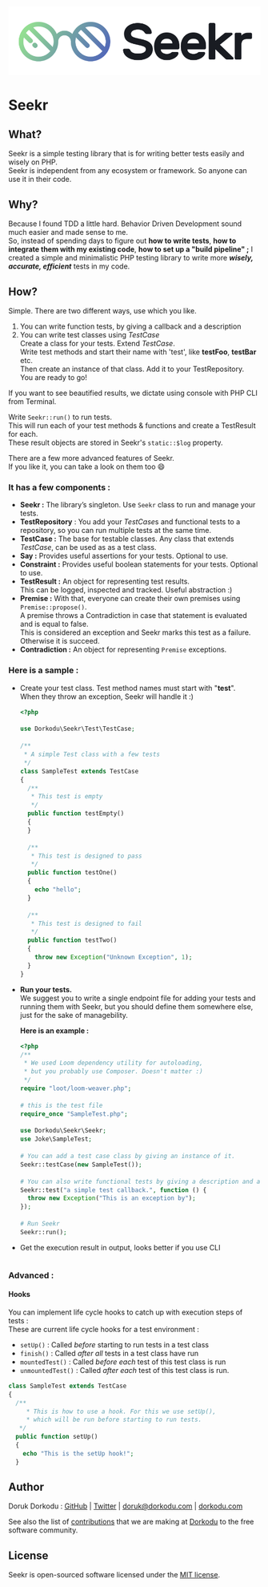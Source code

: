 ![Seekr Logo](assets/seekr-logo.png)

# Seekr

## What?

Seekr is a simple testing library that is for writing better tests easily and wisely on PHP. <br>Seekr is independent from any ecosystem or framework. So anyone can use it in their code.

## Why?

Because I found TDD a little hard. Behavior Driven Development sound much easier and made sense to me. <br>So, instead of spending days to figure out **how to write tests**, **how to integrate them with my existing code**, **how to set up a "build pipeline" ;** I created a simple and minimalistic PHP testing library to write more ***wisely, accurate, efficient*** tests in my code.

## How?

Simple. There are two different ways, use which you like.

1. You can write function tests, by giving a callback and a description
2. You can write test classes using *TestCase*<br>Create a class for your tests. Extend *TestCase*.<br>Write test methods and start their name with 'test', like **testFoo**, **testBar** etc.<br>Then create an instance of that class. Add it to your TestRepository.<br>You are ready to go!

If you want to see beautified results, we dictate using console with PHP CLI from Terminal.

Write  `Seekr::run()` to run tests. <br>This will run each of your test methods & functions and create a TestResult for each. <br>These result objects are stored in Seekr's `static::$log` property. <br>

There are a few more advanced features of Seekr. <br>If you like it, you can take a look on them too :smile:

### It has a few components :

- **Seekr :** The library’s singleton. Use `Seekr` class to run and manage your tests.
- **TestRepository** : You add your *TestCase*s and functional tests to a repository, so you can run multiple tests at the same time. 
- **TestCase :** The base for testable classes. Any class that extends *TestCase*, can be used as as a test class.
- **Say :** Provides useful assertions for your tests. Optional to use.
- **Constraint :** Provides useful boolean statements for your tests. Optional to use.
- **TestResult :** An object for representing test results. <br>This can be logged, inspected and tracked. Useful abstraction :)
- **Premise :** With that, everyone can create their own premises using `Premise::propose()`. <br>A premise throws a Contradiction in case that statement is evaluated and is equal to false.<br>This is considered an exception and Seekr marks this test as a failure. Otherwise it is succeed.
- **Contradiction :** An object for representing `Premise` exceptions.

### Here is a sample :

- Create your test class. Test method names must start with "**test**". <br>When they throw an exception, Seekr will handle it :)

  ```php
  <?php
    
  use Dorkodu\Seekr\Test\TestCase;
  
  /**
   * A simple Test class with a few tests
   */
  class SampleTest extends TestCase
  {
    /**
     * This test is empty
     */
    public function testEmpty()
    {
    }
  
    /**
     * This test is designed to pass
     */
    public function testOne()
    {
      echo "hello";
    }
  
    /**
     * This test is designed to fail
     */
    public function testTwo()
    {
      throw new Exception("Unknown Exception", 1);
    }
  }
  
  ```
  
- **Run your tests.**<br>We suggest you to write a single endpoint file for adding your tests and running them with Seekr, but you should define them somewhere else, just for the sake of managebility. 

  **Here is an example :**

  ```php
  <?php
  /**
   * We used Loom dependency utility for autoloading, 
   * but you probably use Composer. Doesn't matter :)
   */ 
  require "loot/loom-weaver.php";
  
  # this is the test file
  require_once "SampleTest.php";
  
  use Dorkodu\Seekr\Seekr;
  use Joke\SampleTest;
  
  # You can add a test case class by giving an instance of it.
  Seekr::testCase(new SampleTest());
  
  # You can also write functional tests by giving a description and a callback 
  Seekr::test("a simple test callback.", function () {
    throw new Exception("This is an exception by");
  });
  
  # Run Seekr
  Seekr::run();
  ```

- Get the execution result in output, looks better if you use CLI

  ```bash
  
  ```

### Advanced :

#### Hooks

You can implement life cycle hooks to catch up with execution steps of tests :<br>These are current life cycle hooks for a test environment :

- `setUp()` :  Called *before* starting to run tests in a test class
- `finish()` : Called *after all* tests in a test class have run
- `mountedTest()` : Called *before each* test of this test class is run
- `unmountedTest()` : Called *after each* test of this test class is run.

```php
class SampleTest extends TestCase 
{
  /**
	 * This is how to use a hook. For this we use setUp(),
	 * which will be run before starting to run tests.
   */ 
  public function setUp()
  {
    echo "This is the setUp hook!";
  }
```

## Author

Doruk Dorkodu : [GitHub](https://github.com/dorukdorkodu)  | [Twitter](https://twitter.com/dorukdorkodu) | [doruk@dorkodu.com](mailto:doruk@dorkodu.com) | [dorkodu.com](https://dorkodu.com)

See also the list of [contributions](https://libre.dorkodu.com) that we are making at [Dorkodu](dorkodu.com) to the free software community.

## License

Seekr is open-sourced software licensed under the [MIT license](LICENSE).


